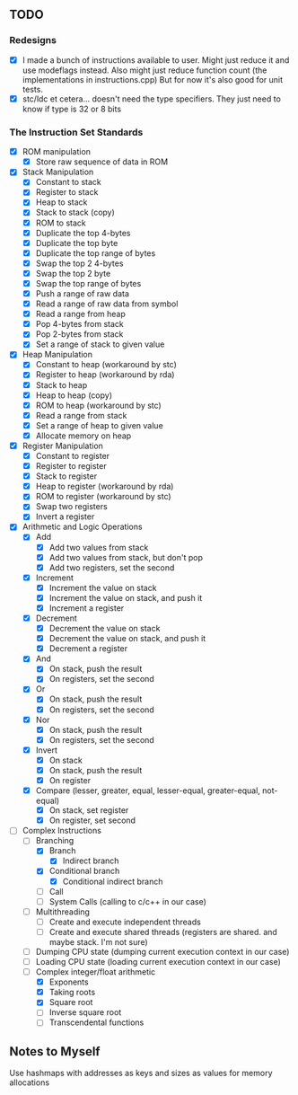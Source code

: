 ## TODO

### Redesigns

- [x] I made a bunch of instructions available to user. Might just reduce it and use modeflags
instead. Also might just reduce function count (the implementations in instructions.cpp)
But for now it's also good for unit tests.
- [x] stc/ldc et cetera... doesn't need the type specifiers. They just need to know if type
is 32 or 8 bits

### The Instruction Set Standards 

- [x] ROM manipulation
    - [x] Store raw sequence of data in ROM

- [x] Stack Manipulation
    - [x] Constant to stack
    - [x] Register to stack
    - [x] Heap to stack
    - [x] Stack to stack (copy)
    - [x] ROM to stack
    - [x] Duplicate the top 4-bytes 
    - [x] Duplicate the top byte 
    - [x] Duplicate the top range of bytes 
    - [x] Swap the top 2 4-bytes
    - [x] Swap the top 2 byte
    - [x] Swap the top range of bytes
    - [x] Push a range of raw data
    - [x] Read a range of raw data from symbol
    - [x] Read a range from heap
    - [x] Pop 4-bytes from stack
    - [x] Pop 2-bytes from stack
    - [x] Set a range of stack to given value

- [x] Heap Manipulation
    - [x] Constant to heap (workaround by stc)
    - [x] Register to heap (workaround by rda)
    - [x] Stack to heap
    - [x] Heap to heap (copy)
    - [x] ROM to heap (workaround by stc)
    - [x] Read a range from stack
    - [x] Set a range of heap to given value
    - [x] Allocate memory on heap

- [x] Register Manipulation
    - [x] Constant to register
    - [x] Register to register
    - [x] Stack to register
    - [x] Heap to register (workaround by rda)
    - [x] ROM to register (workaround by stc)
    - [x] Swap two registers
    - [x] Invert a register

- [x] Arithmetic and Logic Operations 
    - [x] Add
        - [x] Add two values from stack
        - [x] Add two values from stack, but don't pop
        - [x] Add two registers, set the second
    - [x] Increment
        - [x] Increment the value on stack
        - [x] Increment the value on stack, and push it
        - [x] Increment a register
    - [x] Decrement
        - [x] Decrement the value on stack
        - [x] Decrement the value on stack, and push it
        - [x] Decrement a register
    - [x] And
        - [x] On stack, push the result
        - [x] On registers, set the second
    - [x] Or 
        - [x] On stack, push the result
        - [x] On registers, set the second
    - [x] Nor 
        - [x] On stack, push the result
        - [x] On registers, set the second
    - [x] Invert 
        - [x] On stack
        - [x] On stack, push the result
        - [x] On register
    - [x] Compare (lesser, greater, equal, lesser-equal, greater-equal, not-equal)
        - [x] On stack, set register
        - [x] On register, set second
        
- [ ] Complex Instructions
    - [ ] Branching
        - [x] Branch
            - [x] Indirect branch
        - [x] Conditional branch
            - [x] Conditional indirect branch
        - [ ] Call
        - [ ] System Calls (calling to c/c++ in our case)
    - [ ] Multithreading
        - [ ] Create and execute independent threads
        - [ ] Create and execute shared threads (registers are shared. and maybe stack. I'm not sure)
    - [ ] Dumping CPU state (dumping current execution context in our case)
    - [ ] Loading CPU state (loading current execution context in our case)
    - [ ] Complex integer/float arithmetic
        - [x] Exponents
        - [x] Taking roots
        - [x] Square root
        - [ ] Inverse square root
        - [ ] Transcendental functions

## Notes to Myself

Use hashmaps with addresses as keys and sizes as values for memory allocations
